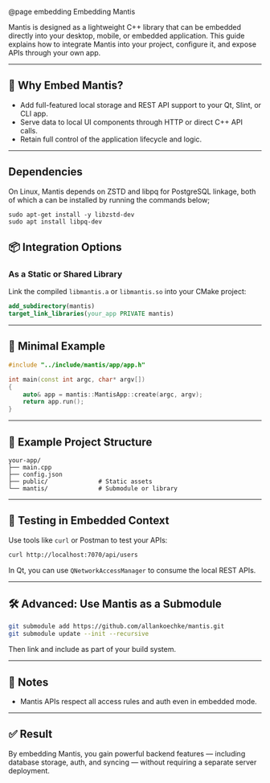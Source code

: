 @page embedding Embedding Mantis

Mantis is designed as a lightweight C++ library that can be embedded directly into your desktop, mobile, or embedded application. This guide explains how to integrate Mantis into your project, configure it, and expose APIs through your own app.

---

## 🔧 Why Embed Mantis?

- Add full-featured local storage and REST API support to your Qt, Slint, or CLI app.
- Serve data to local UI components through HTTP or direct C++ API calls.
- Retain full control of the application lifecycle and logic.

---

## Dependencies
On Linux, Mantis depends on ZSTD and libpq for PostgreSQL linkage, both of which a can be installed by running the commands below;

```shell
sudo apt-get install -y libzstd-dev
sudo apt install libpq-dev
```

## 📦 Integration Options

### **As a Static or Shared Library**
Link the compiled `libmantis.a` or `libmantis.so` into your CMake project:

```cmake
add_subdirectory(mantis)
target_link_libraries(your_app PRIVATE mantis)
```

---

## 🧱 Minimal Example

```cpp
#include "../include/mantis/app/app.h"

int main(const int argc, char* argv[])
{
    auto& app = mantis::MantisApp::create(argc, argv);
    return app.run();
}
```

---

## 📂 Example Project Structure

```
your-app/
├── main.cpp
├── config.json
├── public/              # Static assets
└── mantis/              # Submodule or library
```

---

## 🧪 Testing in Embedded Context

Use tools like `curl` or Postman to test your APIs:

```bash
curl http://localhost:7070/api/users
```

In Qt, you can use `QNetworkAccessManager` to consume the local REST APIs.

---

## 🛠️ Advanced: Use Mantis as a Submodule

```bash
git submodule add https://github.com/allankoechke/mantis.git
git submodule update --init --recursive
```

Then link and include as part of your build system.

---

## 📌 Notes

- Mantis APIs respect all access rules and auth even in embedded mode.

---

## ✅ Result

By embedding Mantis, you gain powerful backend features — including database storage, auth, and syncing — without requiring a separate server deployment.

